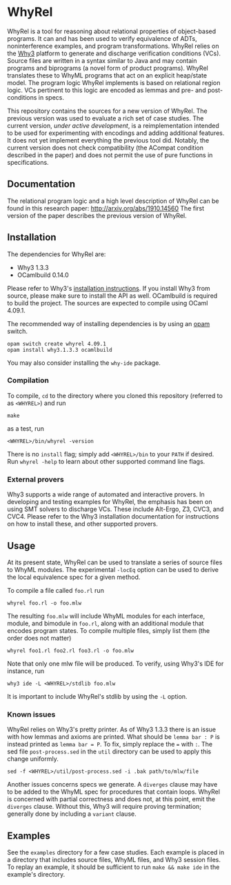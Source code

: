 # WhyRel

WhyRel is a tool for reasoning about relational properties of object-based
programs.  It can and has been used to verify equivalence of ADTs,
noninterference examples, and program transformations.  WhyRel relies on the
[Why3](http://why3.lri.fr) platform to generate and discharge verification
conditions (VCs).  Source files are written in a syntax similar to Java and may
contain programs and biprograms (a novel form of product programs).  WhyRel
translates these to WhyML programs that act on an explicit heap/state model.
The program logic WhyRel implements is based on relational region logic.  VCs
pertinent to this logic are encoded as lemmas and pre- and post-conditions in
specs.

This repository contains the sources for a new version of WhyRel.  The previous
version was used to evaluate a rich set of case studies.  The current version,
_under active development_, is a reimplementation intended to be used for
experimenting with encodings and adding additional features.  It does not yet
implement everything the previous tool did.  Notably, the current version does
not check compatibility (the ACompat condition described in the paper) and does
not permit the use of pure functions in specifications.

## Documentation 

The relational program logic and a high level description of WhyRel can be found
in this research paper: http://arxiv.org/abs/1910.14560
The first version of the paper describes the previous version of WhyRel.

## Installation

The dependencies for WhyRel are:

- Why3 1.3.3
- OCamlbuild 0.14.0 

Please refer to Why3's [installation instructions](http://why3.lri.fr/doc/install.html#installing-why3).
If you install Why3 from source, please make sure to install the API as well.
OCamlbuild is required to build the project.  The sources are expected to
compile using OCaml 4.09.1.

The recommended way of installing dependencies is by using an [opam](https://opam.ocaml.org) switch.

```
opam switch create whyrel 4.09.1
opam install why3.1.3.3 ocamlbuild
```

You may also consider installing the `why-ide` package.

### Compilation

To compile, `cd` to the directory where you cloned this repository (referred to
as `<WHYREL>`) and run

```
make
```

as a test, run

```
<WHYREL>/bin/whyrel -version
```

There is no `install` flag; simply add `<WHYREL>/bin` to your `PATH` if desired.
Run `whyrel -help` to learn about other supported command line flags.


### External provers

Why3 supports a wide range of automated and interactive provers.  In developing
and testing examples for WhyRel, the emphasis has been on using SMT solvers to
discharge VCs.  These include Alt-Ergo, Z3, CVC3, and CVC4.  Please refer to the
Why3 installation documentation for instructions on how to install these, and
other supported provers.


## Usage

At its present state, WhyRel can be used to translate a series of source files
to WhyML modules.  The experimental `-locEq` option can be used to derive the
local equivalence spec for a given method.

To compile a file called `foo.rl` run

```
whyrel foo.rl -o foo.mlw
```

The resulting `foo.mlw` will include WhyML modules for each interface, module,
and bimodule in `foo.rl`, along with an additional module that encodes program
states.  To compile multiple files, simply list them (the order does not matter)

```
whyrel foo1.rl foo2.rl foo3.rl -o foo.mlw
```

Note that only one mlw file will be produced. To verify, using Why3's IDE for
instance, run

```
why3 ide -L <WHYREL>/stdlib foo.mlw
```

It is important to include WhyRel's stdlib by using the `-L` option.


### Known issues

WhyRel relies on Why3's pretty printer.  As of Why3 1.3.3 there is an issue with
how lemmas and axioms are printed.  What should be `lemma bar : P` is instead
printed as `lemma bar = P`.  To fix, simply replace the `=` with `:`.  The sed
file `post-process.sed` in the `util` directory can be used to apply this change
uniformly.

```
sed -f <WHYREL>/util/post-process.sed -i .bak path/to/mlw/file
```

Another issues concerns specs we generate.  A `diverges` clause may have to be
added to the WhyML spec for procedures that contain loops.  WhyRel is concerned
with partial correctness and does not, at this point, emit the `diverges`
clause.  Without this, Why3 will require proving termination; generally done by
including a `variant` clause.

## Examples

See the `examples` directory for a few case studies.  Each example is placed in
a directory that includes source files, WhyML files, and Why3 session files.  To
replay an example, it should be sufficient to run `make && make ide` in the
example's directory.
